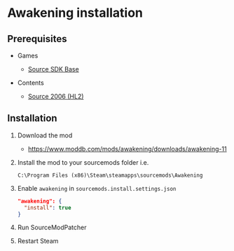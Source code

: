 # Awakening installation

## Prerequisites

- Games
  - [Source SDK Base](../../../game-installation/game-installation/source-sdk-base.md)

- Contents
  - [Source 2006 (HL2)](../../../SourceContentInstaller/v0/content-installation/source-2006.md#hl2-content)

## Installation

1. Download the mod

   - <https://www.moddb.com/mods/awakening/downloads/awakening-11>

2. Install the mod to your sourcemods folder i.e.

   ```text
   C:\Program Files (x86)\Steam\steamapps\sourcemods\Awakening
   ```

3. Enable `awakening` in `sourcemods.install.settings.json`

   ```json
   "awakening": {
     "install": true
   }
   ```

4. Run SourceModPatcher
5. Restart Steam
